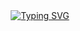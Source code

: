 <div align="center">
  <a href="https://git.io/typing-svg">
    <img src="https://readme-typing-svg.demolab.com?font=Fira+Code&size=30&duration=4000&pause=1000&background=EBE3E100&center=true&vCenter=true&lines=Hi+There+%F0%9F%91%8B;I'm+Yavanash" alt="Typing SVG" />
  </a>
</div>
